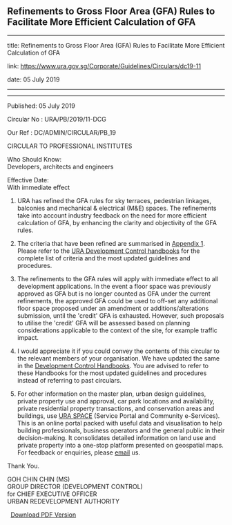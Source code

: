 ## Refinements to Gross Floor Area (GFA) Rules to Facilitate More Efficient Calculation of GFA
---
title: Refinements to Gross Floor Area (GFA) Rules to Facilitate More Efficient Calculation of GFA

link: https://www.ura.gov.sg/Corporate/Guidelines/Circulars/dc19-11

date: 05 July 2019

---

-------------------------------------------------------------------------------------------

Published: 05 July 2019

Circular No : URA/PB/2019/11-DCG

Our Ref : DC/ADMIN/CIRCULAR/PB\_19

  

CIRCULAR TO PROFESSIONAL INSTITUTES

  

Who Should Know:  
Developers, architects and engineers

  

Effective Date:  
With immediate effect

  

1.  URA has refined the GFA rules for sky terraces, pedestrian linkages, balconies and mechanical & electrical (M&E) spaces. The refinements take into account industry feedback on the need for more efficient calculation of GFA, by enhancing the clarity and objectivity of the GFA rules.

2.  The criteria that have been refined are summarised in [Appendix 1](https://www.ura.gov.sg/-/media/Corporate/Guidelines/Development-control/Circulars/2019/Jul/dc19-11/dc19-11-App1.pdf). Please refer to the [URA Development Control handbooks](https://www.ura.gov.sg/Corporate/Guidelines/Development-Control) for the complete list of criteria and the most updated guidelines and procedures.

3.  The refinements to the GFA rules will apply with immediate effect to all development applications. In the event a floor space was previously approved as GFA but is no longer counted as GFA under the current refinements, the approved GFA could be used to off-set any additional floor space proposed under an amendment or additions/alterations submission, until the 'credit' GFA is exhausted. However, such proposals to utilise the 'credit' GFA will be assessed based on planning considerations applicable to the context of the site, for example traffic impact.

4.  I would appreciate it if you could convey the contents of this circular to the relevant members of your organisation. We have updated the same in the [Development Control Handbooks](https://www.ura.gov.sg/Corporate/Guidelines/Development-Control). You are advised to refer to these Handbooks for the most updated guidelines and procedures instead of referring to past circulars.

5.  For other information on the master plan, urban design guidelines, private property use and approval, car park locations and availability, private residential property transactions, and conservation areas and buildings, use [URA SPACE](https://www.ura.gov.sg/maps/) (Service Portal and Community e-Services). This is an online portal packed with useful data and visualisation to help building professionals, business operators and the general public in their decision-making. It consolidates detailed information on land use and private property into a one-stop platform presented on geospatial maps. For feedback or enquiries, please [email](https://www.ura.gov.sg/feedbackWeb/contactus_feedback.jsp) us.

Thank You.  
  
GOH CHIN CHIN (MS)  
GROUP DIRECTOR (DEVELOPMENT CONTROL)  
for CHIEF EXECUTIVE OFFICER  
URBAN REDEVELOPMENT AUTHORITY

  


  



  [Download PDF Version](https://www.ura.gov.sg/services/download_file.aspx?f={BD8F25D6-2C92-4F22-B59C-DCEF74D66775})

